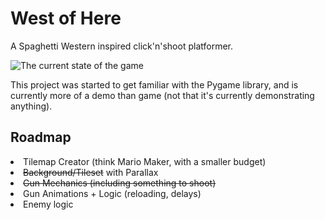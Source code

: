 <h1>West of Here</h1>
A Spaghetti Western inspired click'n'shoot platformer.

![The current state of the game](https://i.imgur.com/HV5F9hz.png)

This project was started to get familiar with the Pygame library, and is currently more of a demo than game (not that it's currently demonstrating anything).

<h2>Roadmap</h2>
<li>Tilemap Creator (think Mario Maker, with a smaller budget)</li>
<li><del>Background/Tileset</del> with Parallax</li>
<li><del>Gun Mechanics (including something to shoot)</del></li>
<li>Gun Animations + Logic (reloading, delays)</li>
<li>Enemy logic</li>
